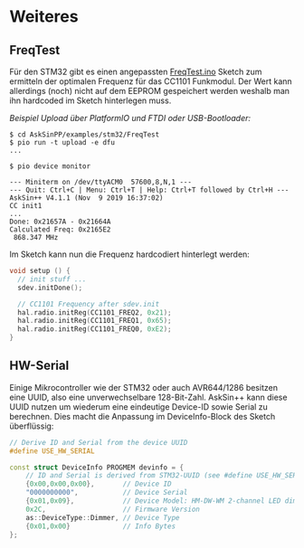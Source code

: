 # Weiteres


## FreqTest

Für den STM32 gibt es einen angepassten [FreqTest.ino](https://github.com/pa-pa/AskSinPP/blob/master/examples/stm32/FreqTest/FreqTest.ino) Sketch zum ermitteln der optimalen
Frequenz für das CC1101 Funkmodul. Der Wert kann allerdings (noch) nicht auf dem EEPROM gespeichert
werden weshalb man ihn hardcoded im Sketch hinterlegen muss.

_Beispiel Upload über PlatformIO und FTDI oder USB-Bootloader:_

```text
$ cd AskSinPP/examples/stm32/FreqTest
$ pio run -t upload -e dfu
...

$ pio device monitor

--- Miniterm on /dev/ttyACM0  57600,8,N,1 ---
--- Quit: Ctrl+C | Menu: Ctrl+T | Help: Ctrl+T followed by Ctrl+H ---
AskSin++ V4.1.1 (Nov  9 2019 16:37:02)
CC init1
...
Done: 0x21657A - 0x21664A
Calculated Freq: 0x2165E2
 868.347 MHz
```

Im Sketch kann nun die Frequenz hardcodiert hinterlegt werden:
```cpp
void setup () {
  // init stuff ...
  sdev.initDone();

  // CC1101 Frequency after sdev.init
  hal.radio.initReg(CC1101_FREQ2, 0x21);
  hal.radio.initReg(CC1101_FREQ1, 0x65);
  hal.radio.initReg(CC1101_FREQ0, 0xE2);
}
``` 

## HW-Serial

Einige Mikrocontroller wie der STM32 oder auch AVR644/1286 besitzen eine UUID,
also eine unverwechselbare 128-Bit-Zahl. AskSin++ kann diese UUID nutzen um 
wiederum eine eindeutige Device-ID sowie Serial zu berechnen. Dies
macht die Anpassung im DeviceInfo-Block des Sketch überflüssig:

```cpp
// Derive ID and Serial from the device UUID
#define USE_HW_SERIAL

const struct DeviceInfo PROGMEM devinfo = {
    // ID and Serial is derived from STM32-UUID (see #define USE_HW_SERIAL)
    {0x00,0x00,0x00},       // Device ID
    "0000000000",           // Device Serial
    {0x01,0x09},            // Device Model: HM-DW-WM 2-channel LED dimmer
    0x2C,                   // Firmware Version
    as::DeviceType::Dimmer, // Device Type
    {0x01,0x00}             // Info Bytes
};
```
